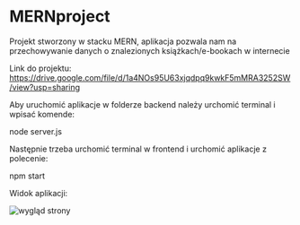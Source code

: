 # MERNproject
Projekt stworzony w stacku MERN, aplikacja pozwala nam na przechowywanie danych o znalezionych książkach/e-bookach w internecie

Link do projektu:
https://drive.google.com/file/d/1a4NOs95U63xjqdpq9kwkF5mMRA3252SW/view?usp=sharing

Aby uruchomić aplikacje w folderze backend należy urchomić terminal i wpisać komende:

node server.js

Następnie trzeba urchomić terminal w frontend i urchomić aplikacje z polecenie:

npm start

Widok aplikacji:

![wygląd strony](https://user-images.githubusercontent.com/96494546/212754210-3d0476c3-e513-4a5c-b65e-0a427f3c081c.png)

